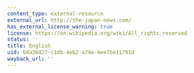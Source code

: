 ```yaml
---
content_type: external-resource
external_url: http://the-japan-news.com/
has_external_license_warning: true
license: https://en.wikipedia.org/wiki/All_rights_reserved
status: ''
title: English
uid: 6da36427-c1db-4eb2-a74e-6ee7be11791d
wayback_url: ''
---
```

